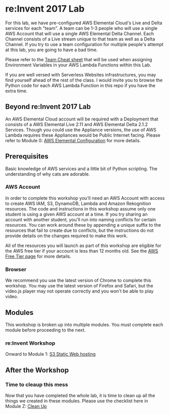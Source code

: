 # re:Invent 2017 Lab

For this lab, we have pre-configured AWS Elemental Cloud's Live and Delta services for each "team". A team can be 1-3 people who will use a single AWS Account that will use a single AWS Elemental Delta Channel. Each Channel consists of a Live stream unique to that team as well as a Delta Channel. If you try to use a team configuration for multiple people's attempt at this lab, you are going to have a bad time.

Please refer to the [Team Cheat sheet](teams.md) that will be used when assigning Environment Variables in your AWS Lambda Functions within this Lab.

If you are well versed with Serverless Websites infrastructures, you may find yourself ahead of the rest of the class. I would invite you to browse the Python code for each AWS Lambda Function in this repo if you have the extra time.

## Beyond re:Invent 2017 Lab

An AWS Elemental Cloud account will be required with a Deployment that consists of a AWS Elemental Live 2.11 and AWS Elemental Delta 2.1.2 Services. Though you could use the Appliance versions, the use of AWS Lambda requires these Appliances would be Public Internet facing. Please refer to Module 0: [AWS Elemental Configuration](../0_AWSElementalLiveDelta/README.md ) for more details.

## Prerequisites

Basic knowledge of AWS services and a little bit of Python scripting. The understanding of why cats are adorable.

### AWS Account

In order to complete this workshop you'll need an AWS Account with access to create AWS IAM, S3, DynamoDB, Lambda and Amazon Rekognition resources. The code and instructions in this workshop assume only one student is using a given AWS account at a time. If you try sharing an account with another student, you'll run into naming conflicts for certain resources. You can work around these by appending a unique suffix to the resources that fail to create due to conflicts, but the instructions do not provide details on the changes required to make this work.

All of the resources you will launch as part of this workshop are eligible for the AWS free tier if your account is less than 12 months old. See the [AWS Free Tier page](https://aws.amazon.com/free/) for more details.

### Browser

We recommend you use the latest version of Chrome to complete this workshop. You may use the latest version of Firefox and Safari, but the video.js player may not operate correctly and you won't be able to play video.

## Modules

This workshop is broken up into multiple modules. You must complete each module before proceeding to the next.

### re:Invent Workshop

Onward to Module 1: [S3 Static Web hosting](../1_StaticWebHosting/README.md)

## After the Workshop

### Time to cleaup this mess

Now that you have completed the whole lab, it is time to clean up all the things we created in these modules. Please use the checklist here in Module Z: [Clean Up](../Z_CleanUp/README.md)